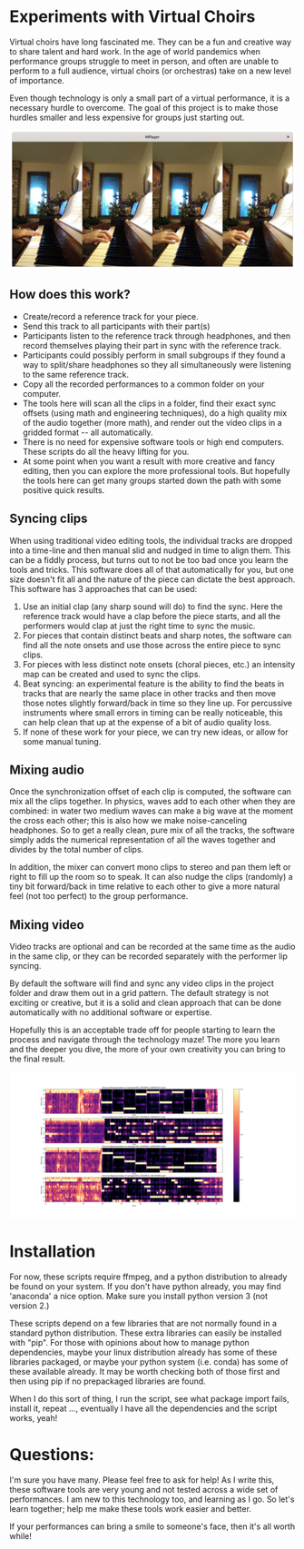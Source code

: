# Experiments with Virtual Choirs

Virtual choirs have long fascinated me.  They can be a fun and
creative way to share talent and hard work.  In the age of world
pandemics when performance groups struggle to meet in person, and
often are unable to perform to a full audience, virtual choirs (or
orchestras) take on a new level of importance.

Even though technology is only a small part of a virtual performance,
it is a necessary hurdle to overcome.  The goal of this project is to
make those hurdles smaller and less expensive for groups just starting
out.

![demo choir](images/combined.png?raw=true "Combined Demo")

## How does this work?

* Create/record a reference track for your piece.
* Send this track to all participants with their part(s)
* Participants listen to the reference track through headphones, and
  then record themselves playing their part in sync with the reference
  track.
* Participants could possibly perform in small subgroups if they found a way to
  split/share headphones so they all simultaneously were listening to
  the same reference track.
* Copy all the recorded performances to a common folder on your computer.
* The tools here will scan all the clips in a folder, find their exact
  sync offsets (using math and engineering techniques), do a high
  quality mix of the audio together (more math), and render out the
  video clips in a gridded format -- all automatically.
* There is no need for expensive software tools or high end computers.
  These scripts do all the heavy lifting for you.
* At some point when you want a result with more creative and fancy
  editing, then you can explore the more professional tools.  But
  hopefully the tools here can get many groups started down the path
  with some positive quick results.

## Syncing clips

When using traditional video editing tools, the individual tracks are
dropped into a time-line and then manual slid and nudged in time to
align them.  This can be a fiddly process, but turns out to not be too
bad once you learn the tools and tricks.  This software does all of
that automatically for you, but one size doesn't fit all and the
nature of the piece can dictate the best approach.  This software has
3 approaches that can be used:

1. Use an initial clap (any sharp sound will do) to find the sync.
   Here the reference track would have a clap before the piece starts,
   and all the performers would clap at just the right time to sync
   the music.
2. For pieces that contain distinct beats and sharp notes, the
   software can find all the note onsets and use those across the
   entire piece to sync clips.
3. For pieces with less distinct note onsets (choral pieces, etc.) an
   intensity map can be created and used to sync the clips.
4. Beat syncing: an experimental feature is the ability to find the
   beats in tracks that are nearly the same place in other tracks and
   then move those notes slightly forward/back in time so they line
   up.  For percussive instruments where small errors in timing can be
   really noticeable, this can help clean that up at the expense of a
   bit of audio quality loss.
5. If none of these work for your piece, we can try new ideas, or
   allow for some manual tuning.

## Mixing audio

Once the synchronization offset of each clip is computed, the software
can mix all the clips together.  In physics, waves add to each other
when they are combined: in water two medium waves can make a big wave
at the moment the cross each other; this is also how we make
noise-canceling headphones.  So to get a really clean, pure mix of
all the tracks, the software simply adds the numerical representation
of all the waves together and divides by the total number of clips.

In addition, the mixer can convert mono clips to stereo and pan them
left or right to fill up the room so to speak.  It can also nudge the
clips (randomly) a tiny bit forward/back in time relative to each
other to give a more natural feel (not too perfect) to the group
performance.

## Mixing video

Video tracks are optional and can be recorded at the same time as the
audio in the same clip, or they can be recorded separately with the
performer lip syncing.

By default the software will find and sync any video clips in the
project folder and draw them out in a grid pattern.  The default
strategy is not exciting or creative, but it is a solid and clean
approach that can be done automatically with no additional software or
expertise.

Hopefully this is an acceptable trade off for people starting to learn
the process and navigate through the technology maze!  The more you
learn and the deeper you dive, the more of your own creativity you can
bring to the final result.

![chroma sync](images/chroma.png?raw=true "Chroma Representation")

# Installation

For now, these scripts require ffmpeg, and a python distribution to
already be found on your system.  If you don't have python already,
you may find 'anaconda' a nice option.  Make sure you install python
version 3 (not version 2.)

These scripts depend on a few libraries that are not normally found in
a standard python distribution.  These extra libraries can easily be
installed with "pip".  For those with opinions about how to manage
python dependencies, maybe your linux distribution already has some of
these libraries packaged, or maybe your python system (i.e. conda) has
some of these available already.  It may be worth checking both of
those first and then using pip if no prepackaged libraries are found.

When I do this sort of thing, I run the script, see what package
import fails, install it, repeat ..., eventually I have all the
dependencies and the script works, yeah!

# Questions:

I'm sure you have many.  Please feel free to ask for help!  As I write
this, these software tools are very young and not tested across a wide
set of performances.  I am new to this technology too, and learning as
I go.  So let's learn together; help me make these tools work easier
and better.

If your performances can bring a smile to someone's face, then it's
all worth while!